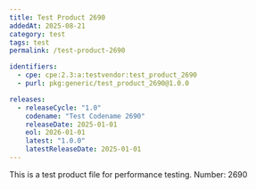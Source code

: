 ```yaml
---
title: Test Product 2690
addedAt: 2025-08-21
category: test
tags: test
permalink: /test-product-2690

identifiers:
  - cpe: cpe:2.3:a:testvendor:test_product_2690
  - purl: pkg:generic/test_product_2690@1.0.0

releases:
  - releaseCycle: "1.0"
    codename: "Test Codename 2690"
    releaseDate: 2025-01-01
    eol: 2026-01-01
    latest: "1.0.0"
    latestReleaseDate: 2025-01-01
---
```


This is a test product file for performance testing. Number: 2690
